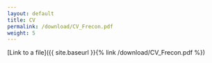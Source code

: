 ```yaml
---
layout: default
title: CV
permalink: /download/CV_Frecon.pdf
weight: 5
---
```


[Link to a file]({{ site.baseurl }}{% link /download/CV_Frecon.pdf %})
